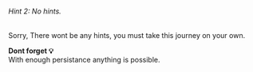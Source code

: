 ###### Hint 2: No hints.

Sorry,
There wont be any hints, you must take this journey on your own.

**Dont forget 💡**    
With enough persistance anything is possible.

